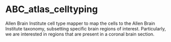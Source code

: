 # ABC_atlas_celltyping
Allen Brain Institute cell type mapper to map the cells to the Allen Brain Institute taxonomy, subsetting specific brain regions of interest. Particularly, we are interested in regions that are present in a coronal brain section. 
